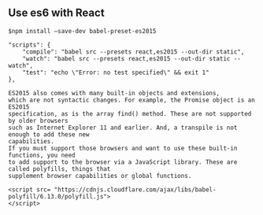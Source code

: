 ## Use es6 with React
    $npm install –save-dev babel-preset-es2015

    "scripts": {
        "compile": "babel src --presets react,es2015 --out-dir static",
        "watch": "babel src --presets react,es2015 --out-dir static --watch",
        "test": "echo \"Error: no test specified\" && exit 1"
    },

    ES2015 also comes with many built-in objects and extensions,
    which are not syntactic changes. For example, the Promise object is an ES2015
    specification, as is the array find() method. These are not supported by older browsers
    such as Internet Explorer 11 and earlier. And, a transpile is not enough to add these new
    capabilities.
    If you must support those browsers and want to use these built-in functions, you need
    to add support to the browser via a JavaScript library. These are called polyfills, things that
    supplement browser capabilities or global functions.

    <script src= "https://cdnjs.cloudflare.com/ajax/libs/babel-polyfill/6.13.0/polyfill.js">
    </script>